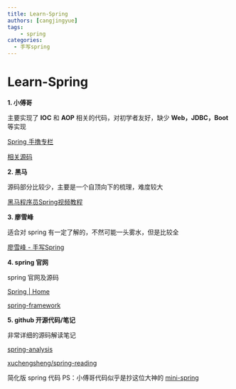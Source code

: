 ```yaml
---
title: Learn-Spring
authors: [cangjingyue]
tags: 
    - spring
categories:
  - 手写spring
---
```



# Learn-Spring


**1. 小傅哥**

主要实现了 **IOC** 和 **AOP** 相关的代码，对初学者友好，缺少 **Web，JDBC，Boot** 等实现

[Spring 手撸专栏](https://bugstack.cn/md/spring/develop-spring/2021-05-16-%E7%AC%AC1%E7%AB%A0%EF%BC%9A%E5%BC%80%E7%AF%87%E4%BB%8B%E7%BB%8D%EF%BC%8C%E6%89%8B%E5%86%99Spring%E8%83%BD%E7%BB%99%E4%BD%A0%E5%B8%A6%E6%9D%A5%E4%BB%80%E4%B9%88%EF%BC%9F.html)

[相关源码](https://github.com/fuzhengwei/small-spring)


**2. 黑马**

源码部分比较少，主要是一个自顶向下的梳理，难度较大

[黑马程序员Spring视频教程](https://www.bilibili.com/video/BV1P44y1N7QG/?vd_source=dff8e8da3e782503dba2b80a888e026c&p=19)

**3. 廖雪峰**

适合对 spring 有一定了解的，不然可能一头雾水，但是比较全

[廖雪峰  - 手写Spring](https://liaoxuefeng.com/books/summerframework/introduction/index.html)


**4. spring 官网**

spring 官网及源码

[Spring | Home](https://spring.io/)

[spring-framework](https://github.com/spring-projects/spring-framework)

**5. github 开源代码/笔记**

非常详细的源码解读笔记

[spring-analysis](https://github.com/seaswalker/spring-analysis?tab=readme-ov-file)


[xuchengsheng/spring-reading](https://github.com/xuchengsheng/spring-reading)



简化版 spring 代码
PS：小傅哥代码似乎是抄这位大神的
[mini-spring](https://github.com/DerekYRC/mini-spring?tab=readme-ov-file)

